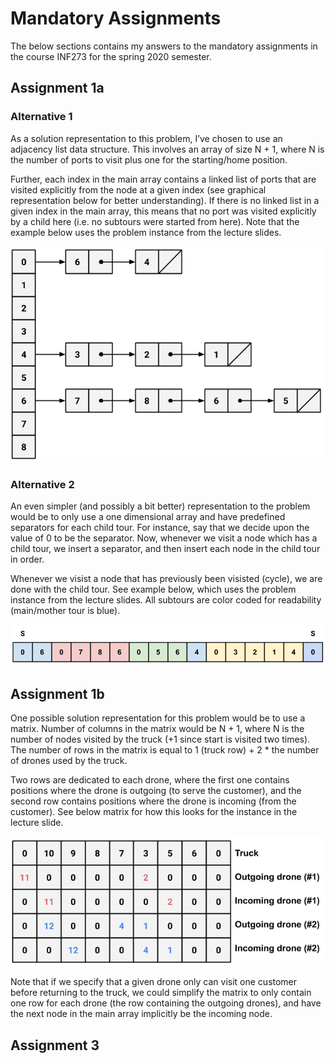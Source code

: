 # Mandatory Assignments

The below sections contains my answers to the mandatory assignments in the course INF273 for the spring 2020 semester.

## Assignment 1a

### Alternative 1

As a solution representation to this problem, I’ve chosen to use an adjacency list data structure. This involves an array of size N + 1, where N is the number of ports to visit plus one for the starting/home position.

Further, each index in the main array contains a linked list of ports that are visited explicitly from the node at a given index (see graphical representation below for better understanding). If there is no linked list in a given index in the main array, this means that no port was visited explicitly by a child here (i.e. no subtours were started from here). Note that the example below uses the problem instance from the lecture slides.

![Figure 1a](resources/figure_1a.png)

### Alternative 2

An even simpler (and possibly a bit better) representation to the problem would be to only use a one dimensional array and have predefined separators for each child tour. For instance, say that we decide upon the value of 0 to be the separator. Now, whenever we visit a node which has a child tour, we insert a separator, and then insert each node in the child tour in order.

Whenever we visist a node that has previously been visisted (cycle), we are done with the child tour. See example below, which uses the problem instance from the lecture slides. All subtours are color coded for readability (main/mother tour is blue).

![Figure 1b](resources/figure_1b.png)

## Assignment 1b

One possible solution representation for this problem would be to use a matrix. Number of columns in the matrix would be N + 1, where N is the number of nodes visited by the truck (+1 since start is visited two times). The number of rows in the matrix is equal to 1 (truck row) + 2 * the number of drones used by the truck.

Two rows are dedicated to each drone, where the first one contains positions where the drone is outgoing (to serve the customer), and the second row contains positions where the drone is incoming (from the customer). See below matrix for how this looks for the instance in the lecture slide.

![Figure 1c](resources/figure_1c.png)

Note that if we specify that a given drone only can visit one customer before returning to the truck, we could simplify the matrix to only contain one row for each drone (the row containing the outgoing drones), and have the next node in the main array implicitly be the incoming node.

## Assignment 3


